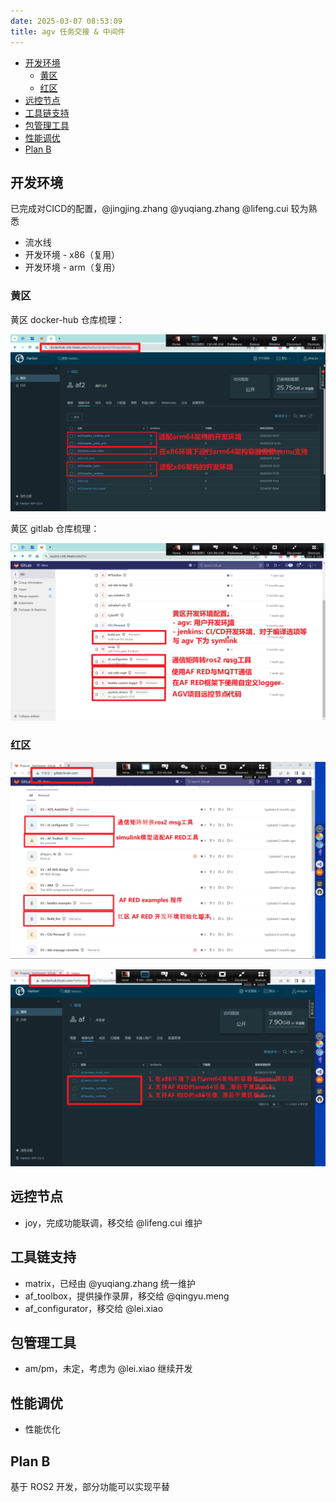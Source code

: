 ```yaml
---
date: 2025-03-07 08:53:09
title: agv 任务交接 & 中间件
---
```


- [开发环境](#开发环境)
  - [黄区](#黄区)
  - [红区](#红区)
- [远控节点](#远控节点)
- [工具链支持](#工具链支持)
- [包管理工具](#包管理工具)
- [性能调优](#性能调优)
- [Plan B](#plan-b)

## 开发环境

已完成对CICD的配置，@jingjing.zhang @yuqiang.zhang @lifeng.cui 较为熟悉

- 流水线
- 开发环境 - x86（复用）
- 开发环境 - arm（复用）

### 黄区

黄区 docker-hub 仓库梳理：

![alt text](media/黄区-dockerhub.png)

黄区 gitlab 仓库梳理：

![alt text](media/黄区-gitlab.png)

### 红区

![alt text](media/红区-gitlab.png)

![alt text](media/红区-dockerhub.png)

## 远控节点

- joy，完成功能联调，移交给 @lifeng.cui 维护

## 工具链支持

- matrix，已经由 @yuqiang.zhang 统一维护
- af_toolbox，提供操作录屏，移交给 @qingyu.meng
- af_configurator，移交给 @lei.xiao

## 包管理工具

- am/pm，未定，考虑为 @lei.xiao 继续开发

## 性能调优

- 性能优化

## Plan B

基于 ROS2 开发，部分功能可以实现平替
